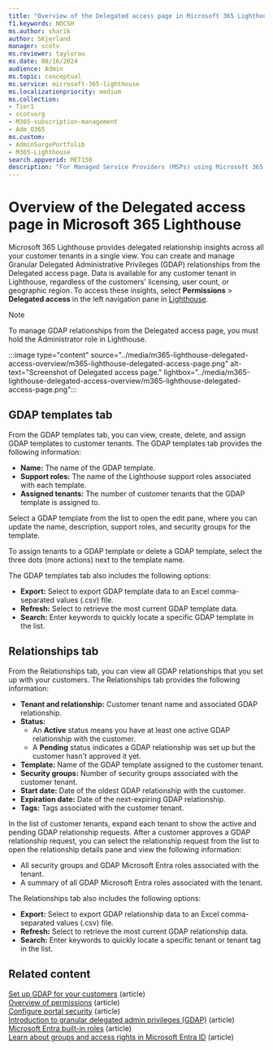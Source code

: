 ```yaml
---
title: "Overview of the Delegated access page in Microsoft 365 Lighthouse"
f1.keywords: NOCSH
ms.author: sharik
author: SKjerland
manager: scotv
ms.reviewer: taylorau
ms.date: 08/16/2024
audience: Admin
ms.topic: conceptual
ms.service: microsoft-365-lighthouse
ms.localizationpriority: medium
ms.collection:
- Tier1
- scotvorg
- M365-subscription-management
- Adm_O365
ms.custom:
- AdminSurgePortfolib
- M365-Lighthouse                         
search.appverid: MET150
description: "For Managed Service Providers (MSPs) using Microsoft 365 Lighthouse, learn how to manage your tenants' delegated access."
---
```


# Overview of the Delegated access page in Microsoft 365 Lighthouse

Microsoft 365 Lighthouse provides delegated relationship insights across all your customer tenants in a single view. You can create and manage Granular Delegated Administrative Privileges (GDAP) relationships from the Delegated access page. Data is available for any customer tenant in Lighthouse, regardless of the customers' licensing, user count, or geographic region. To access these insights, select **Permissions** > **Delegated access** in the left navigation pane in [Lighthouse](https://lighthouse.microsoft.com).

> [!NOTE]
> To manage GDAP relationships from the Delegated access page, you must hold the Administrator role in Lighthouse. 

:::image type="content" source="../media/m365-lighthouse-delegated-access-overview/m365-lighthouse-delegated-access-page.png" alt-text="Screenshot of Delegated access page." lightbox="../media/m365-lighthouse-delegated-access-overview/m365-lighthouse-delegated-access-page.png":::

## GDAP templates tab

From the GDAP templates tab, you can view, create, delete, and assign GDAP templates to customer tenants. The GDAP templates tab provides the following information:

- **Name:** The name of the GDAP template. 
- **Support roles:** The name of the Lighthouse support roles associated with each template.
- **Assigned tenants:** The number of customer tenants that the GDAP template is assigned to.

Select a GDAP template from the list to open the edit pane, where you can update the name, description, support roles, and security groups for the template.

To assign tenants to a GDAP template or delete a GDAP template, select the three dots (more actions) next to the template name.

The GDAP templates tab also includes the following options:
- **Export:** Select to export GDAP template data to an Excel comma-separated values (.csv) file.
- **Refresh:** Select to retrieve the most current GDAP template data.
- **Search:** Enter keywords to quickly locate a specific GDAP template in the list. 

## Relationships tab

From the Relationships tab, you can view all GDAP relationships that you set up with your customers. The Relationships tab provides the following information:

- **Tenant and relationship:** Customer tenant name and associated GDAP relationship.
- **Status:**
    - An **Active** status means you have at least one active GDAP relationship with the customer.
    - A **Pending** status indicates a GDAP relationship was set up but the customer hasn't approved it yet.
- **Template:** Name of the GDAP template assigned to the customer tenant.
- **Security groups:** Number of security groups associated with the customer tenant.
- **Start date:** Date of the oldest GDAP relationship with the customer.
- **Expiration date:** Date of the next-expiring GDAP relationship.
- **Tags:** Tags associated with the customer tenant.

In the list of customer tenants, expand each tenant to show the active and pending GDAP relationship requests. After a customer approves a GDAP relationship request, you can select the relationship request from the list to open the relationship details pane and view the following information:

- All security groups and GDAP Microsoft Entra roles associated with the tenant. 
- A summary of all GDAP Microsoft Entra roles associated with the tenant.
 
The Relationships tab also includes the following options: 

- **Export:** Select to export GDAP relationship data to an Excel comma-separated values (.csv) file.
- **Refresh:** Select to retrieve the most current GDAP relationship data.
- **Search:** Enter keywords to quickly locate a specific tenant or tenant tag in the list. 

## Related content

[Set up GDAP for your customers](m365-lighthouse-setup-gdap.md) (article)\
[Overview of permissions](m365-lighthouse-overview-of-permissions.md) (article)\
[Configure portal security](m365-lighthouse-configure-portal-security.md) (article)\
[Introduction to granular delegated admin privileges (GDAP)](/partner-center/gdap-introduction) (article)\
[Microsoft Entra built-in roles](/azure/active-directory/roles/permissions-reference) (article)\
[Learn about groups and access rights in Microsoft Entra ID](/azure/active-directory/fundamentals/concept-learn-about-groups) (article)
